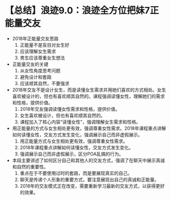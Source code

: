 # 【总结】浪迹9.0：浪迹全方位把妹7正能量交友

-   2018年正能量交友思路
    1.  正能量不是盲目对女生好
    2.  应该理解女生需求
    3.  男生应该尊重女生想法
-   正能量交友的关键
    1.  从女性角度思考问题
    2.  避免设计和套路
    3.  应该顺其自然，不要强求
-   2018年交友不是设计女生，而是读懂女生需求并用她们喜欢的方式相处。女生喜欢被设计的，但也有喜欢顺其自然的。课程强调读懂女性，理解她们的需求和性格，提供价值。
    1.  2018年交友强调读懂女性需求和性格，提供价值。
    2.  女生喜欢被设计，但也有喜欢顺其自然的。
    3.  课程加入了核心内容“读懂女性”，强调理解女生需求和性格。
-   用正能量的方式与女生相处更有效，强调尊重女性需求。2018年课程重点讲解如何读懂女性，交友方式发生变化，强调展示自己而非虚假展示。
    1.  用正能量方式与女生相处更有效，强调尊重女性需求。
    2.  2018年课程重点讲解如何读懂女性，交友方式发生变化。
    3.  强调展示自己而非虚假展示，区分POA乱搞的行为。
-   本段主要讲述了如何区分自己和其他人的交友方式，强调了在聊天中展示真诚和自然的重要性。
    1.  重点在于不要使用过时的套路，而是要展现真实的自己。
    2.  聊天是传递个人形象的重要方式，要注意展现出自己的真诚和正能量。
    3.  2018年的交友模式正在改变，需要重新学习最新的交友方式，以获得更好的效果。